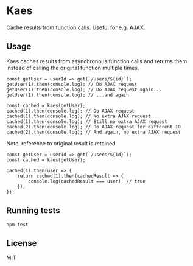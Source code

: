 # Kaes

Cache results from function calls. Useful for e.g. AJAX.

## Usage

Kaes caches results from asynchronous function calls and returns them instead of calling the original function multiple times.

```
const getUser = userId => get(`/users/${id}`);
getUser(1).then(console.log); // Do AJAX request
getUser(1).then(console.log); // Do AJAX request again...
getUser(1).then(console.log); // ...and again

const cached = kaes(getUser);
cached(1).then(console.log); // Do AJAX request
cached(1).then(console.log); // No extra AJAX request
cached(1).then(console.log); // Still no extra AJAX request
cached(2).then(console.log); // Do AJAX request for different ID
cached(2).then(console.log); // And again, no extra AJAX request
```

Note: reference to original result is retained.

```
const getUser = userId => get(`/users/${id}`);
const cached = kaes(getUser);

cached(1).then(user => {
    return cached(1).then(cachedResult => {
        console.log(cachedResult === user); // true
    });
});
```

## Running tests

```
npm test
```

## License

MIT
